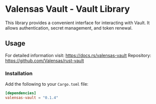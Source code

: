 # Valensas Vault - Vault Library

This library provides a convenient interface for interacting with Vault. It allows authentication, secret management, and token renewal.

## Usage

For detailed information visit: https://docs.rs/valensas-vault
Repository: https://github.com/Valensas/rust-vault

### Installation

Add the following to your `Cargo.toml` file:

```toml
[dependencies]
valensas-vault = "0.1.4"
